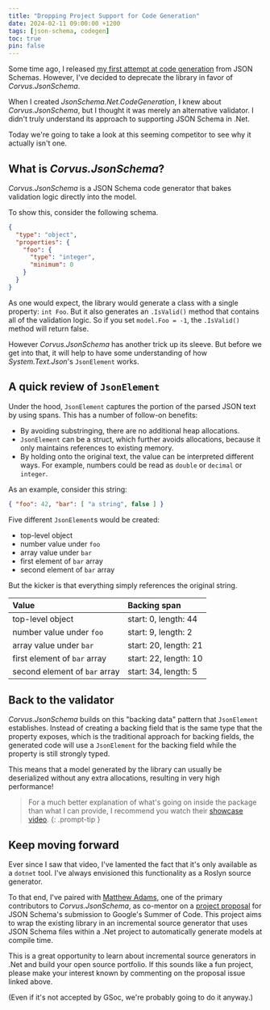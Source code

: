 ```yaml
---
title: "Dropping Project Support for Code Generation"
date: 2024-02-11 09:00:00 +1200
tags: [json-schema, codegen]
toc: true
pin: false
---
```


Some time ago, I released [my first attempt at code generation](/posts/exploring-codegen) from JSON Schemas.  However, I've decided to deprecate the library in favor of _Corvus.JsonSchema_.

When I created _JsonSchema.Net.CodeGeneration_, I knew about _Corvus.JsonSchema_, but I thought it was merely an alternative validator.  I didn't truly understand its approach to supporting JSON Schema in .Net.

Today we're going to take a look at this seeming competitor to see why it actually isn't one.

## What is _Corvus.JsonSchema_?

_Corvus.JsonSchema_ is a JSON Schema code generator that bakes validation logic directly into the model.

To show this, consider the following schema.

```json
{
  "type": "object",
  "properties": {
    "foo": {
      "type": "integer",
      "minimum": 0
    }
  }
}
```

As one would expect, the library would generate a class with a single property: `int Foo`.  But it also generates an `.IsValid()` method that contains all of the validation logic.  So if you set `model.Foo = -1`, the `.IsValid()` method will return false.

However _Corvus.JsonSchema_ has another trick up its sleeve.  But before we get into that, it will help to have some understanding of how _System.Text.Json_'s `JsonElement` works.

## A quick review of `JsonElement`

Under the hood, `JsonElement` captures the portion of the parsed JSON text by using spans.  This has a number of follow-on benefits:

- By avoiding substringing, there are no additional heap allocations.
- `JsonElement` can be a struct, which further avoids allocations, because it only maintains references to existing memory.
- By holding onto the original text, the value can be interpreted different ways.  For example, numbers could be read as `double` or `decimal` or `integer`.

As an example, consider this string:

```json
{ "foo": 42, "bar": [ "a string", false ] }
```

Five different `JsonElement`s would be created:

- top-level object
- number value under `foo`
- array value under `bar`
- first element of `bar` array
- second element of `bar` array

But the kicker is that everything simply references the original string.

|Value|Backing span|
|:-|:-|
| top-level object | start: 0, length: 44 |
| number value under `foo` | start: 9, length: 2 |
| array value under `bar` | start: 20, length: 21 |
| first element of `bar` array | start: 22, length: 10 |
| second element of `bar` array | start: 34, length: 5 |

## Back to the validator

_Corvus.JsonSchema_ builds on this "backing data" pattern that `JsonElement` establishes.  Instead of creating a backing field that is the same type that the property exposes, which is the traditional approach for backing fields, the generated code will use a `JsonElement` for the backing field while the property is still strongly typed.

This means that a model generated by the library can usually be deserialized without any extra allocations, resulting in very high performance!

> For a much better explanation of what's going on inside the package than what I can provide, I recommend you watch their [showcase video](https://www.youtube.com/watch?v=aTcD-axJBac).
{: .prompt-tip }

## Keep moving forward

Ever since I saw that video, I've lamented the fact that it's only available as a `dotnet` tool.  I've always envisioned this functionality as a Roslyn source generator.

To that end, I've paired with [Matthew Adams](https://github.com/mwadams), one of the primary contributors to _Corvus.JsonSchema_, as co-mentor on a [project proposal](https://github.com/json-schema-org/community/issues/614) for JSON Schema's submission to Google's Summer of Code.  This project aims to wrap the existing library in an incremental source generator that uses JSON Schema files within a .Net project to automatically generate models at compile time.

This is a great opportunity to learn about incremental source generators in .Net and build your open source portfolio.  If this sounds like a fun project, please make your interest known by commenting on the proposal issue linked above.

(Even if it's not accepted by GSoc, we're probably going to do it anyway.)
